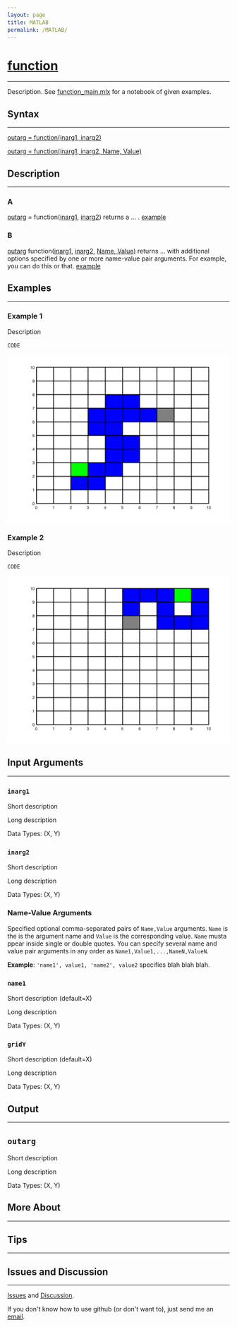 ```yaml
---
layout: page
title: MATLAB
permalink: /MATLAB/
---
```


# [function](https://function_link.com) 
---

Description. See [function_main.mlx](https://function_main.mlx) for a notebook of given examples. 

## Syntax
---
[outarg = function(inarg1, inarg2)](#a)

[outarg = function(inarg1, inarg2, Name, Value)](#b)

## Description
---
### A
[outarg](#outarg) = function([inarg1](#inarg1), [inarg2](#inarg2)) returns a ... . [example](#example-1)

### B
[outarg](#outarg) function([inarg1](#inarg1), [inarg2](#inarg2), [Name, Value)](#name-value-arguments) returns ... with additional options specified by one or more name-value pair arguments. For example, you can do this or that. [example](#example-2)

## Examples 
---
### Example 1
Description

    CODE
    
![fig1](/assets/fig1M.png)
    
### Example 2
Description

    CODE
    
![fig2](/assets/fig2M.png)

## Input Arguments
---
### ```inarg1```
Short description

Long description

Data Types: (X, Y)

### ```inarg2```
Short description

Long description

Data Types: (X, Y)

### Name-Value Arguments

Specified optional comma-separated pairs of ```Name,Value``` arguments. ```Name``` is the is the argument name and ```Value``` is the corresponding value. ```Name``` musta ppear inside single or double quotes. You can specify several name and value pair arguments in any order as ```Name1,Value1,...,NameN,ValueN```. 

**Example**: ```'name1', value1, 'name2', value2``` specifies blah blah blah.

### ```name1```
Short description (default=X)

Long description

Data Types: (X, Y)

### ```gridY```
Short description (default=X)

Long description

Data Types: (X, Y)

## Output
---

## ```outarg```
Short description

Long description

Data Types: (X, Y)

## More About 
---

## Tips 
---

## Issues and Discussion
---

[Issues](https://github.com/tulimid1/TASK/issues) and [Discussion](https://github.com/tulimid1/TASK/discussions).

If you don't know how to use github (or don't want to), just send me an [email](mailto:tulimid@udel.edu). 
